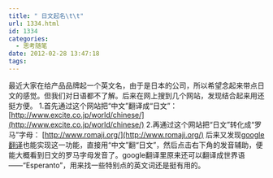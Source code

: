 ```yaml
---
title: " 日文起名\t\t"
url: 1334.html
id: 1334
categories:
  - 思考随笔
date: 2012-02-28 13:47:18
tags:
---
```


最近大家在给产品品牌起一个英文名，由于是日本的公司，所以希望念起来带点日文的感觉。但我们对日语都不了解。后来在网上搜到几个网站，发现结合起来用还挺方便。 1.首先通过这个网站把“中文”翻译成“日文”： [http://www.excite.co.jp/world/chinese/](http://www.excite.co.jp/world/chinese/) 2.再通过这个网站把“日文”转化成“罗马”字母： [http://www.romaji.org/](http://www.romaji.org/) 后来又发现[google翻译](http://translate.google.cn)也能实现这一功能，直接用“中文”翻“日文”，然后点击右下角的发音辅助，便能大概看到日文的罗马字母发音了。google翻译里原来还可以翻译成世界语——“Esperanto”，用来找一些特别点的英文词还是挺有用的。